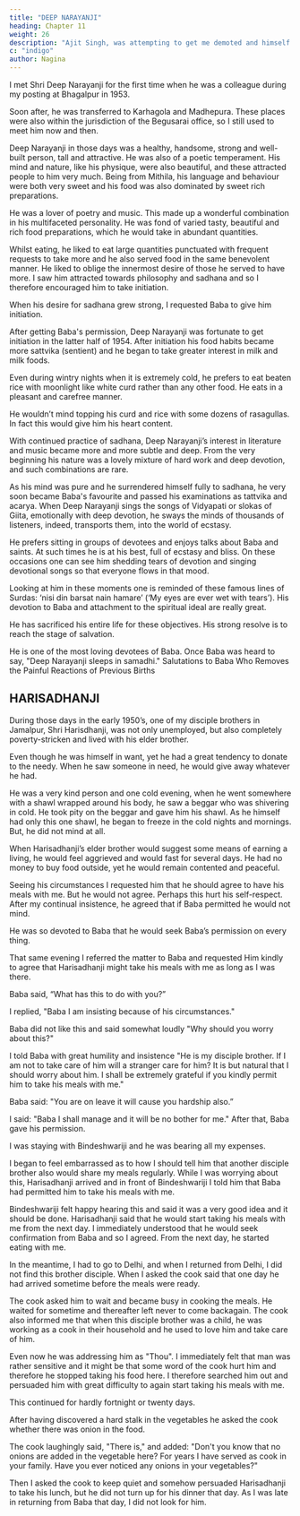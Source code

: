 ```yaml
---
title: "DEEP NARAYANJI"
heading: Chapter 11
weight: 26
description: "Ajit Singh, was attempting to get me demoted and himself promoted"
c: "indigo"
author: Nagina
---
```



I met Shri Deep Narayanji for the first time when he was a colleague during my posting at Bhagalpur in 1953.

Soon after, he was transferred to Karhagola and Madhepura. These places were also within the jurisdiction of the Begusarai office, so I still used to meet him now and then. 

Deep Narayanji in those days was a healthy, handsome, strong and well-built person, tall and attractive. He was also of a poetic temperament. His mind and nature, like his physique, were also beautiful, and these attracted people to him very much.
Being from Mithila, his language and behaviour were both very sweet and his food was
also dominated by sweet rich preparations. 

He was a lover of poetry and music. This made up a wonderful combination in his multifaceted personality. He was fond of varied tasty, beautiful and rich food preparations, which he would take in abundant quantities.

Whilst eating, he liked to eat large quantities punctuated with frequent requests to take more and he also served food in the same benevolent manner. He liked to oblige the innermost desire of those he served to have more. I saw him attracted towards philosophy and sadhana and so I therefore encouraged him to take initiation.

When his desire for sadhana grew strong, I requested Baba to give him initiation. 

After getting Baba's permission, Deep Narayanji was fortunate to get initiation in the latter half of 1954. After initiation his food habits became more sattvika (sentient)
and he began to take greater interest in milk and milk foods. 

Even during wintry nights when it is extremely cold, he prefers to eat beaten rice with moonlight like white curd rather than any other food. He eats in a pleasant and carefree manner. 

He wouldn’t mind topping his curd and rice with some dozens of rasagullas. In fact this would give him his heart content.

With continued practice of sadhana, Deep Narayanji’s interest in literature and music became more and more subtle and deep. From the very beginning his nature
was a lovely mixture of hard work and deep devotion, and such combinations are rare.

As his mind was pure and he surrendered himself fully to sadhana, he very soon became Baba's favourite and passed his examinations as tattvika and acarya.
When Deep Narayanji sings the songs of Vidyapati or slokas of Giita, emotionally with deep devotion, he sways the minds of thousands of listeners, indeed,
transports them, into the world of ecstasy. 

He prefers sitting in groups of devotees and enjoys talks about Baba and saints. At such times he is at his best, full of ecstasy and
bliss. On these occasions one can see him shedding tears of devotion and singing
devotional songs so that everyone flows in that mood.


Looking at him in these moments one is reminded of these famous lines of Surdas: ‘nisi din barsat nain hamare’ (‘My eyes are ever wet with tears’). His
devotion to Baba and attachment to the spiritual ideal are really great. 

He has sacrificed his entire life for these objectives. His strong resolve is to reach the stage of salvation. 

He is one of the most loving devotees of Baba. Once Baba was heard to say, "Deep Narayanji sleeps in samadhi."
Salutations to Baba Who Removes the Painful Reactions of Previous Births

## HARISADHANJI

During those days in the early 1950’s, one of my disciple brothers in Jamalpur, Shri Harisdhanji, was not only unemployed, but also completely poverty-stricken and lived with his elder brother. 

Even though he was himself in want, yet he had a great tendency to donate to the needy. When he saw someone in need, he would give away  whatever he had. 

He was a very kind person and one cold evening, when he went somewhere with a shawl wrapped around his body, he saw a beggar who was shivering in cold. He took pity on the beggar and gave him his shawl. As he himself had only this one shawl, he began to freeze in the cold nights and mornings. But, he did not mind at all.

When Harisadhanji’s elder brother would suggest some means of earning a living, he would feel aggrieved and would fast for several days. He had no money to buy food outside, yet he would remain contented and peaceful. 

Seeing his circumstances I requested him that he should agree to have his meals with me. But he would not agree. Perhaps this hurt his self-respect. After my continual insistence, he agreed that if Baba permitted he would not mind. 

He was so devoted to Baba that he would seek Baba’s permission on every thing. 

That same evening I referred the matter to Baba and requested Him kindly to agree that Harisadhanji might take his meals with me as long as I was there.

Baba said, “What has this to do with you?” 

I replied, "Baba I am insisting because of his circumstances."

Baba did not like this and said somewhat loudly "Why should you worry about this?"

I told Baba with great humility and insistence "He is my disciple brother. If I am not to take care of him will a stranger care for him? It is but natural that I should worry
about him. I shall be extremely grateful if you kindly permit him to take his meals with me."

Baba said: "You are on leave it will cause you hardship also.”

I said: "Baba I shall manage and it will be no bother for me." After that, Baba gave his permission.

I was staying with Bindeshwariji and he was bearing all my expenses. 

I began to feel embarrassed as to how I should tell him that another disciple brother also would share my meals regularly. While I was worrying about this, Harisadhanji arrived and in front of Bindeshwariji I told him that Baba had permitted him to take his meals with me.

Bindeshwariji felt happy hearing this and said it was a very good idea and it should be done. Harisadhanji said that he would start taking his meals with me from the next day. I immediately understood that he would seek confirmation from Baba and so I agreed. From the next day, he started eating with me.

In the meantime, I had to go to Delhi, and when I returned from Delhi, I did not find this brother disciple. When I asked the cook said that one day he had arrived
sometime before the meals were ready. 

The cook asked him to wait and became busy in cooking the meals. He waited for sometime and thereafter left never to come backagain. The cook also informed me that when this disciple brother was a child, he was working as a cook in their household and he used to love him and take care of him. 

Even now he was addressing him as "Thou". I immediately felt that man was rather sensitive and it might be that some word of the cook hurt him and therefore he stopped
taking his food here. I therefore searched him out and persuaded him with great difficulty to again start taking his meals with me.

This continued for hardly fortnight or twenty days. 

After having discovered a hard stalk in the vegetables he asked the cook whether there was onion in the food.

The cook laughingly said, "There is," and added: "Don't you know that no onions are added in the vegetable here? For years I have served as cook in your
family. Have you ever noticed any onions in your vegetables?" 

Then I asked the cook to keep quiet and somehow persuaded Harisadhanji to take his lunch, but he did not turn up for his dinner that day. As I was late in returning from Baba that day, I did not look for him. 
